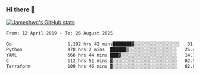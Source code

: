 ### Hi there 👋

[![Jameshwc's GitHub stats](https://github-readme-stats.vercel.app/api?username=jameshwc)](https://github.com/anuraghazra/github-readme-stats)

<!--START_SECTION:waka-->

```txt
From: 12 April 2019 - To: 26 August 2025

Go                     1,192 hrs 42 mins███████▓░░░░░░░░░░░░░░░░░   31.07 %
Python                 978 hrs 2 mins  ██████▒░░░░░░░░░░░░░░░░░░   25.48 %
YAML                   566 hrs 44 mins ███▓░░░░░░░░░░░░░░░░░░░░░   14.76 %
C                      112 hrs 51 mins ▓░░░░░░░░░░░░░░░░░░░░░░░░   02.94 %
Terraform              109 hrs 46 mins ▓░░░░░░░░░░░░░░░░░░░░░░░░   02.86 %
```

<!--END_SECTION:waka-->